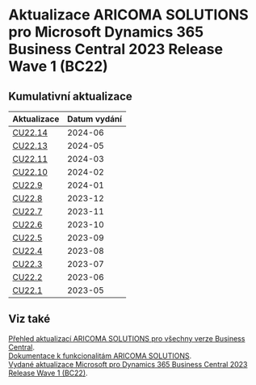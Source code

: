 # Aktualizace ARICOMA SOLUTIONS pro Microsoft Dynamics 365 Business Central 2023 Release Wave 1 (BC22)

## Kumulativní aktualizace

|Aktualizace |Datum vydání  |
|---------|---------|
|[CU22.14](2024-06-CU22.14-Changes_details.md) |2024-06 |
|[CU22.13](2024-05-CU22.13-Changes_details.md) |2024-05 |
|[CU22.11](2024-03-CU22.11-Changes_details.md) |2024-03 |
|[CU22.10](2024-02-CU22.10-Changes_details.md) |2024-02 |
|[CU22.9](2024-01-CU22.9-Changes.md) |2024-01 |
|[CU22.8](2023-12-CU22.8-Changes.md) |2023-12 |
|[CU22.7](2023-11-CU22.7-Changes.md) |2023-11 |
|[CU22.6](2023-10-CU22.6-Changes.md) |2023-10 |
|[CU22.5](2023-09-CU22.5-Changes.md) |2023-09 |
|[CU22.4](2023-08-CU22.4-Changes.md) |2023-08 |
|[CU22.3](2023-07-CU22.3-Changes.md) |2023-07 |
|[CU22.2](2023-06-CU22.2-Changes.md) |2023-06 |
|[CU22.1](2023-05-CU22.1-Changes.md) |2023-05 |

<!--

|[CU22.14](2024-06-CU22.14-Changes.md) |2024-06 |
|[CU22.13](2024-05-CU22.13-Changes.md) |2024-05 |
|[CU22.12](2024-04-CU22.12-Changes.md) |2024-04 |
|[CU22.11](2024-03-CU22.11-Changes.md) |2024-03 |
|[CU22.10](2024-02-CU22.10-Changes.md) |2024-02 |
|[CU22.9](2024-01-CU22.9-Changes.md) |2024-01 |
|[CU22.8](2023-12-CU22.8-Changes.md) |2023-12 |
|[CU22.7](2023-11-CU22.7-Changes.md) |2023-11 |
|[CU22.6](2023-10-CU22.6-Changes.md) |2023-10 |
|[CU22.5](2023-09-CU22.5-Changes.md) |2023-09 |
-->

## Viz také

[Přehled aktualizací ARICOMA SOLUTIONS pro všechny verze Business Central](../../index.md).  
[Dokumentace k funkcionalitám ARICOMA SOLUTIONS](https://muj.autocont.cz/docs/cs-cz/dynamics365/business-central/Solutions/solutions.html).  
[Vydané aktualizace Microsoft pro Dynamics 365 Business Central 2023 Release Wave 1 (BC22)](https://support.microsoft.com/en-us/topic/released-updates-for-microsoft-dynamics-365-business-central-2023-release-wave-1-37e2d08e-6f61-4522-90ba-1cea59d8de51).  
